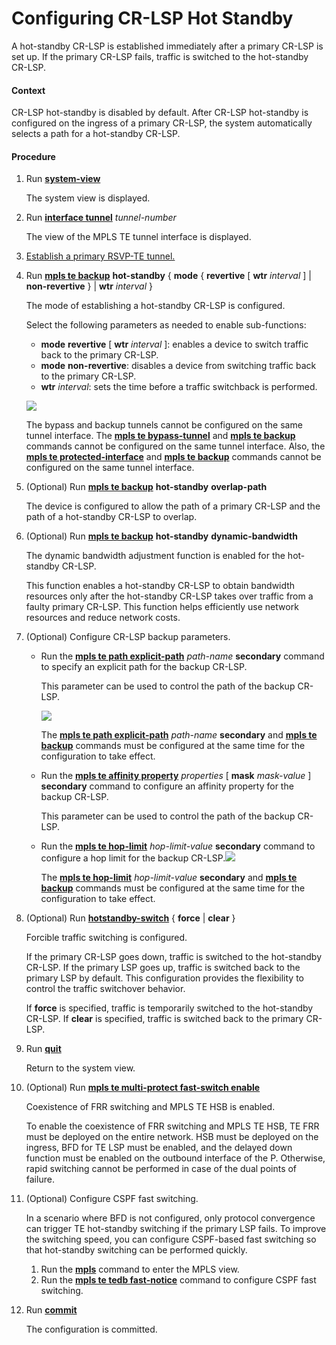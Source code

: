 Configuring CR-LSP Hot Standby
==============================

A hot-standby CR-LSP is established immediately after a primary CR-LSP is set up. If the primary CR-LSP fails, traffic is switched to the hot-standby CR-LSP.

#### Context

CR-LSP hot-standby is disabled by default. After CR-LSP hot-standby is configured on the ingress of a primary CR-LSP, the system automatically selects a path for a hot-standby CR-LSP.


#### Procedure

1. Run [**system-view**](cmdqueryname=system-view)
   
   
   
   The system view is displayed.
2. Run [**interface tunnel**](cmdqueryname=interface+tunnel) *tunnel-number*
   
   
   
   The view of the MPLS TE tunnel interface is displayed.
3. [Establish a primary RSVP-TE tunnel.](dc_vrp_te-p2p_cfg_0003.html)
4. Run [**mpls te backup**](cmdqueryname=mpls+te+backup) **hot-standby** { **mode** { **revertive** [ **wtr** *interval* ] | **non-revertive** } | **wtr** *interval* }
   
   
   
   The mode of establishing a hot-standby CR-LSP is configured.
   
   
   
   Select the following parameters as needed to enable sub-functions:
   * **mode** **revertive** [ **wtr** *interval* ]: enables a device to switch traffic back to the primary CR-LSP.
   * **mode** **non-revertive**: disables a device from switching traffic back to the primary CR-LSP.
   * **wtr** *interval*: sets the time before a traffic switchback is performed.
   
   ![](../../../../public_sys-resources/note_3.0-en-us.png) 
   
   The bypass and backup tunnels cannot be configured on the same tunnel interface. The [**mpls te bypass-tunnel**](cmdqueryname=mpls+te+bypass-tunnel) and [**mpls te backup**](cmdqueryname=mpls+te+backup) commands cannot be configured on the same tunnel interface. Also, the [**mpls te protected-interface**](cmdqueryname=mpls+te+protected-interface) and [**mpls te backup**](cmdqueryname=mpls+te+backup) commands cannot be configured on the same tunnel interface.
5. (Optional) Run [**mpls te backup**](cmdqueryname=mpls+te+backup) **hot-standby** **overlap-path**
   
   
   
   The device is configured to allow the path of a primary CR-LSP and the path of a hot-standby CR-LSP to overlap.
6. (Optional) Run [**mpls te backup**](cmdqueryname=mpls+te+backup) **hot-standby** **dynamic-bandwidth**
   
   
   
   The dynamic bandwidth adjustment function is enabled for the hot-standby CR-LSP.
   
   This function enables a hot-standby CR-LSP to obtain bandwidth resources only after the hot-standby CR-LSP takes over traffic from a faulty primary CR-LSP. This function helps efficiently use network resources and reduce network costs.
7. (Optional) Configure CR-LSP backup parameters.
   * Run the [**mpls te path explicit-path**](cmdqueryname=mpls+te+path+explicit-path) *path-name* **secondary** command to specify an explicit path for the backup CR-LSP.
     
     This parameter can be used to control the path of the backup CR-LSP.
     
     ![](../../../../public_sys-resources/note_3.0-en-us.png) 
     
     The [**mpls te path explicit-path**](cmdqueryname=mpls+te+path+explicit-path) *path-name* **secondary** and [**mpls te backup**](cmdqueryname=mpls+te+backup) commands must be configured at the same time for the configuration to take effect.
   * Run the [**mpls te affinity property**](cmdqueryname=mpls+te+affinity+property) *properties* [ **mask** *mask-value* ] **secondary** command to configure an affinity property for the backup CR-LSP.
     
     This parameter can be used to control the path of the backup CR-LSP.
   * Run the [**mpls te hop-limit**](cmdqueryname=mpls+te+hop-limit) *hop-limit-value* **secondary** command to configure a hop limit for the backup CR-LSP.![](../../../../public_sys-resources/note_3.0-en-us.png) 
     
     The [**mpls te hop-limit**](cmdqueryname=mpls+te+hop-limit) *hop-limit-value* **secondary** and [**mpls te backup**](cmdqueryname=mpls+te+backup) commands must be configured at the same time for the configuration to take effect.
8. (Optional) Run [**hotstandby-switch**](cmdqueryname=hotstandby-switch) { **force** | **clear** }
   
   
   
   Forcible traffic switching is configured.
   
   
   
   If the primary CR-LSP goes down, traffic is switched to the hot-standby CR-LSP. If the primary LSP goes up, traffic is switched back to the primary LSP by default. This configuration provides the flexibility to control the traffic switchover behavior.
   
   If **force** is specified, traffic is temporarily switched to the hot-standby CR-LSP. If **clear** is specified, traffic is switched back to the primary CR-LSP.
9. Run [**quit**](cmdqueryname=quit)
   
   
   
   Return to the system view.
10. (Optional) Run [**mpls te multi-protect fast-switch enable**](cmdqueryname=mpls+te+multi-protect+fast-switch+enable)
    
    
    
    Coexistence of FRR switching and MPLS TE HSB is enabled.
    
    
    
    To enable the coexistence of FRR switching and MPLS TE HSB, TE FRR must be deployed on the entire network. HSB must be deployed on the ingress, BFD for TE LSP must be enabled, and the delayed down function must be enabled on the outbound interface of the P. Otherwise, rapid switching cannot be performed in case of the dual points of failure.
11. (Optional) Configure CSPF fast switching.
    
    
    
    In a scenario where BFD is not configured, only protocol convergence can trigger TE hot-standby switching if the primary LSP fails. To improve the switching speed, you can configure CSPF-based fast switching so that hot-standby switching can be performed quickly.
    
    
    
    1. Run the [**mpls**](cmdqueryname=mpls) command to enter the MPLS view.
    2. Run the [**mpls te tedb fast-notice**](cmdqueryname=mpls+te+tedb+fast-notice) command to configure CSPF fast switching.
12. Run [**commit**](cmdqueryname=commit)
    
    
    
    The configuration is committed.